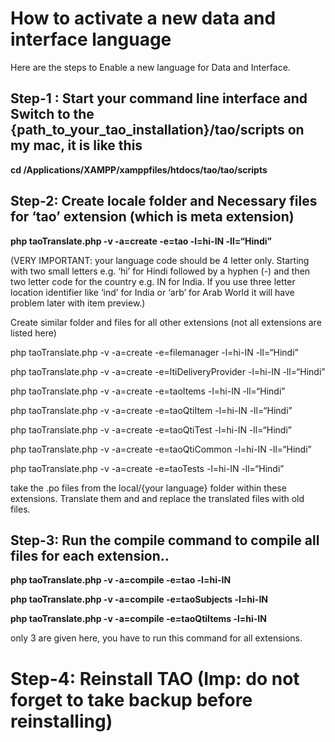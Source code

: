 <!--
created_at: '2014-12-10 10:09:23'
updated_at: '2015-07-28 08:49:53'
authors:
    - 'Vijai Pandey'
tags:
    - 'Developer Guide'
-->

How to activate a new data and interface language
=====================================================

Here are the steps to Enable a new language for Data and Interface.

Step-1 : Start your command line interface and Switch to the {path_to_your_tao_installation}/tao/scripts on my mac, it is like this
---------------------------------------------------------------------------------------------------------------------------------------

**cd /Applications/XAMPP/xamppfiles/htdocs/tao/tao/scripts**

Step-2: Create locale folder and Necessary files for ‘tao’ extension (which is meta extension)
----------------------------------------------------------------------------------------------

**php taoTranslate.php -v -a=create -e=tao -l=hi-IN -ll=“Hindi”**

(VERY IMPORTANT: your language code should be 4 letter only. Starting with two small letters e.g. ‘hi’ for Hindi followed by a hyphen (-) and then two letter code for the country e.g. IN for India. If you use three letter location identifier like ‘ind’ for India or ‘arb’ for Arab World it will have problem later with item preview.)

Create similar folder and files for all other extensions (not all extensions are listed here)

php taoTranslate.php -v -a=create -e=filemanager -l=hi-IN -ll=“Hindi”<br/>

php taoTranslate.php -v -a=create -e=ltiDeliveryProvider -l=hi-IN -ll=“Hindi”<br/>

php taoTranslate.php -v -a=create -e=taoItems -l=hi-IN -ll=“Hindi”<br/>

php taoTranslate.php -v -a=create -e=taoQtiItem -l=hi-IN -ll=“Hindi”<br/>

php taoTranslate.php -v -a=create -e=taoQtiTest -l=hi-IN -ll=“Hindi”<br/>

php taoTranslate.php -v -a=create -e=taoQtiCommon -l=hi-IN -ll=“Hindi”<br/>

php taoTranslate.php -v -a=create -e=taoTests -l=hi-IN -ll=“Hindi”

take the .po files from the local/{your language} folder within these extensions. Translate them and and replace the translated files with old files.

Step-3: Run the compile command to compile all files for each extension..
-------------------------------------------------------------------------

**php taoTranslate.php -v -a=compile -e=tao -l=hi-IN**

**php taoTranslate.php -v -a=compile -e=taoSubjects -l=hi-IN**

**php taoTranslate.php -v -a=compile -e=taoQtiItems -l=hi-IN**

only 3 are given here, you have to run this command for all extensions.

Step-4: Reinstall TAO (Imp: do not forget to take backup before reinstalling)
=============================================================================

